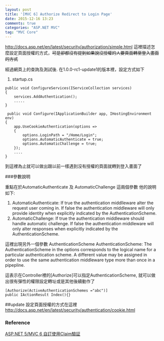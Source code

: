 ```yaml
---
layout: post
title: '[MVC 6] Authorize Redirect to Login Page'
date: 2015-12-16 13:23
comments: true
categories: "ASP.NET MVC"
tag: "MVC Core"
---
```

http://docs.asp.net/en/latest/security/authorization/simple.html
這裡描述怎麼設定頁面授權的方式，~~可是卻都沒有提到如果說沒授權的人要頁面轉至登入畫面的方式~~

經過網頁上的查詢及測試後. 在1.0.0-rc1-update1的版本裡，設定方式如下

1. startup.cs
```
public void ConfigureServices(IServiceCollection services)
{
    services.AddAuthentication();           
    .....
}

 public void Configure(IApplicationBuilder app, IHostingEnvironment env)
{
    app.UseCookieAuthentication(options =>
    {
        options.LoginPath = "/Home/Login";
        options.AutomaticAuthenticate = true;
        options.AutomaticChallenge = true;
    });
    ....
}
```
到這裡為止就可以做出跟以前一樣遇到沒有授權的頁面就轉到登入畫面了

###參數說明

重點在於AutomaticAuthenticate 及 AutomaticChallenge 這兩個參數
他的說明如下:
1. AutomaticAuthenticate: If true the authentication middlleware alter the request user coming in. If false the authentication middleware will only provide identity when explicitly indicated by the AuthenticationScheme.
2. AutomaticChallenge: If true the authentication middleware should handle automatic challenge. If false the authentication middleware will only alter responses when explicitly indicated by the AuthenticationScheme.

這裡出現另外一個參數 AuthenticationScheme
AuthenticationScheme: The AuthenticationScheme in the options corresponds to the logical name for a particular authentication scheme. A different value may be assigned in order to use the same authentication middleware type more than once in a pipepline.

這表示在Controller裡的[Authorize]可以指定AuthenticationScheme, 就可以做出很有彈性的權限設定轉址或是其他後續動作了
```
[Authorize(ActiveAuthenticationSchemes ="abc")]
public IActionResult Index(){}
```

##update
設定頁面授權的方式在這裡 http://docs.asp.net/en/latest/security/authentication/cookie.html

### Reference
[ASP.NET 5/MVC 6 自訂使用Claim驗証](http://blueprogram.blogspot.tw/2015/12/aspnet-5mvc-6-claim.html)

